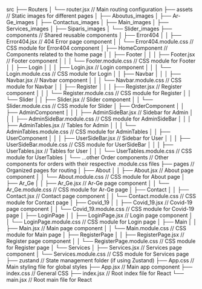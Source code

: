src
├── Routers
│   └── router.jsx                   // Main routing configuration
├── assets                           // Static images for different pages
│   ├── Aboutus_images
│   ├── Ar-Ge_images
│   ├── Contactus_images
│   ├── Main_images
│   ├── Services_images
│   ├── Siparis_images
│   └── Slider_images
├── components                       // Shared reusable components
│   ├── Error404
│   │   ├── Error404.jsx             // 404 Error page component
│   │   └── Error404.module.css      // CSS module for Error404 component
│   ├── HomeComponent                // Components related to the home page
│   │   ├── Footer
│   │   │   ├── Footer.jsx           // Footer component
│   │   │   └── Footer.module.css    // CSS module for Footer
│   │   ├── Login
│   │   │   ├── Login.jsx            // Login component
│   │   │   └── Login.module.css     // CSS module for Login
│   │   ├── Navbar
│   │   │   ├── Navbar.jsx           // Navbar component
│   │   │   └── Navbar.module.css    // CSS module for Navbar
│   │   ├── Register
│   │   │   ├── Register.jsx         // Register component
│   │   │   └── Register.module.css  // CSS module for Register
│   │   └── Slider
│   │       ├── Slider.jsx           // Slider component
│   │       └── Slider.module.css    // CSS module for Slider
│   ├── OrderComponent
│   │   ├── AdminComponent
│   │   │   ├── AdminSideBar.jsx     // Sidebar for Admin
│   │   │   ├── AdminSideBar.module.css  // CSS module for AdminSideBar
│   │   │   ├── AdminTables.jsx      // Tables for Admin
│   │   │   └── AdminTables.module.css   // CSS module for AdminTables
│   │   ├── UserComponent
│   │   │   ├── UserSideBar.jsx      // Sidebar for User
│   │   │   ├── UserSideBar.module.css   // CSS module for UserSideBar
│   │   │   ├── UserTables.jsx       // Tables for User
│   │   │   └── UserTables.module.css    // CSS module for UserTables
│   └── ...other Order components    // Other components for orders with their respective .module.css files
├── pages                            // Organized pages for routing
│   ├── About
│   │   ├── About.jsx                // About page component
│   │   └── About.module.css         // CSS module for About page
│   ├── Ar_Ge
│   │   ├── Ar_Ge.jsx                // Ar-Ge page component
│   │   └── Ar_Ge.module.css         // CSS module for Ar-Ge page
│   ├── Contact
│   │   ├── Contact.jsx              // Contact page component
│   │   └── Contact.module.css       // CSS module for Contact page
│   ├── Covid_19
│   │   ├── Covid_19.jsx             // Covid-19 page component
│   │   └── Covid_19.module.css      // CSS module for Covid-19 page
│   ├── LoginPage
│   │   ├── LoginPage.jsx            // Login page component
│   │   └── LoginPage.module.css     // CSS module for Login page
│   ├── Main
│   │   ├── Main.jsx                 // Main page component
│   │   └── Main.module.css          // CSS module for Main page
│   ├── RegisterPage
│   │   ├── RegisterPage.jsx         // Register page component
│   │   └── RegisterPage.module.css  // CSS module for Register page
│   └── Services
│       ├── Services.jsx             // Services page component
│       └── Services.module.css      // CSS module for Services page
├── zustand                          // State management folder (if using Zustand)
├── App.css                          // Main styling file for global styles
├── App.jsx                           // Main app component
├── index.css                        // General CSS
├── index.jsx                        // Root index file for React
└── main.jsx                         // Root main file for React

